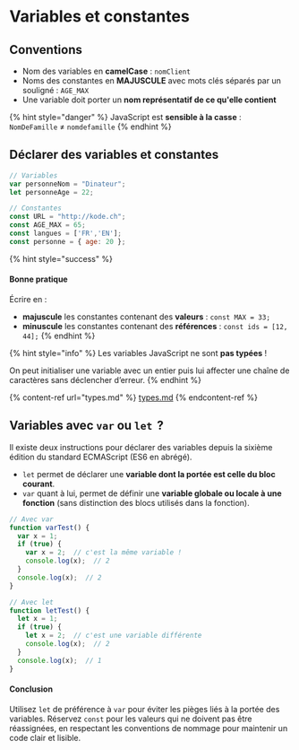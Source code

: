 # Variables et constantes

## Conventions

* Nom des variables en **camelCase** :  `nomClient`
* Noms des constantes en **MAJUSCULE** avec mots clés séparés par un souligné : `AGE_MAX`
* Une variable doit porter un **nom représentatif de ce qu'elle contient**

{% hint style="danger" %}
JavaScript est **sensible à la casse** : `NomDeFamille` ≠ `nomdefamille`&#x20;
{% endhint %}

## Déclarer des variables et constantes

```javascript
// Variables
var personneNom = "Dinateur";
let personneAge = 22;

// Constantes
const URL = "http://kode.ch";
const AGE_MAX = 65;
const langues = ['FR','EN'];
const personne = { age: 20 };
```

{% hint style="success" %}
#### Bonne pratique

Écrire en :

* **majuscule** les constantes contenant des **valeurs** : `const MAX = 33;`&#x20;
* **minuscule** les constantes contenant des **références**  : `const ids = [12, 44];`&#x20;
{% endhint %}

{% hint style="info" %}
Les variables JavaScript ne sont **pas typées** !

On peut initialiser une variable avec un entier puis lui affecter une chaîne de caractères sans déclencher d’erreur.
{% endhint %}

{% content-ref url="types.md" %}
[types.md](types.md)
{% endcontent-ref %}

## Variables avec `var` ou `let` ⁣ ?

Il existe deux instructions pour déclarer des variables depuis la sixième édition du standard ECMAScript (ES6 en abrégé).

* `let` permet de déclarer une **variable dont la portée est celle du bloc courant**.
* `var` quant à lui, permet de définir une **variable globale ou locale à une** **fonction** (sans distinction des blocs utilisés dans la fonction).

```javascript
// Avec var
function varTest() {
  var x = 1;
  if (true) {
    var x = 2;  // c'est la même variable !
    console.log(x);  // 2
  }
  console.log(x);  // 2
}

// Avec let
function letTest() {
  let x = 1;
  if (true) {
    let x = 2;  // c'est une variable différente
    console.log(x);  // 2
  }
  console.log(x);  // 1
}
```

#### **Conclusion**

Utilisez `let` de préférence à `var` pour éviter les pièges liés à la portée des variables. Réservez `const` pour les valeurs qui ne doivent pas être réassignées, en respectant les conventions de nommage pour maintenir un code clair et lisible.
